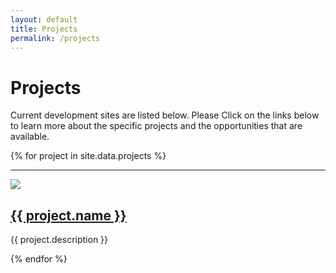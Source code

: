 ```yaml
---
layout: default
title: Projects
permalink: /projects
---
```


# Projects

Current development sites are listed below. Please Click on the links below to learn more about the specific projects and the opportunities that are available.

{% for project in site.data.projects %}
  <hr>
  <div class="row">
    <div class="card">
      <div class="col-sm-4">
        <a href="{{ project.link }}"><img src="/images/{{ project.image }}"></a>
      </div>
      <div class="col-sm-8">
        <h2><a href="{{ project.link }}">{{ project.name }}</a></h2>
        <p>{{ project.description }}</p>
      </div>
    </div>
  </div>
{% endfor %}
